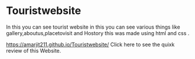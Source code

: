 # Touristwebsite
In this you can see tourist website in this you can see various things like gallery,aboutus,placetovisit and Hostory this was made using html and css .

https://amarjit211.github.io/Touristwebsite/ Click here to see the quixk review of this Website.
